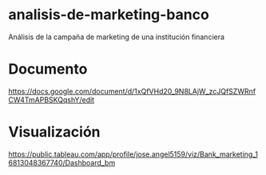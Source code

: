 # analisis-de-marketing-banco
Análisis de la campaña de marketing de una institución financiera
# Documento
https://docs.google.com/document/d/1xQfVHd20_9N8LAjW_zcJQfSZWRnfCW4TmAPBSKQqshY/edit
# Visualización
https://public.tableau.com/app/profile/jose.angel5159/viz/Bank_marketing_16813048367740/Dashboard_bm

